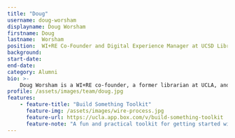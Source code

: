 ```yaml
---
title: "Doug"
username: doug-worsham
displayname: Doug Worsham
firstname: Doug
lastname:  Worsham
position:  WI+RE Co-Founder and Digital Experience Manager at UCSD Library
background: 
start-date:
end-date:
category: Alumni
bio: >- 
    Doug Worsham is a WI+RE co-founder, a former librarian at UCLA, and currently the Digital Experience Manager at UCSD Library. With a background in instructional design and student-centered pedagogy, he is passionately interested in how learners work together to build knowledge. 
profile: /assets/images/team/doug.jpg
features:
    - feature-title: "Build Something Toolkit"
      feature-img: /assets/images/wire-process.jpg
      feature-url: https://ucla.app.box.com/v/build-something-toolkit
      feature-note: "A fun and practical toolkit for getting started with learning design and rapid-prototyping."
---
```

